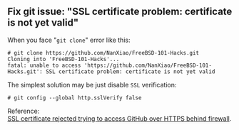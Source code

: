 Fix git issue: "SSL certificate problem: certificate is not yet valid"
----
When you face "`git clone`" error like this:  

	# git clone https://github.com/NanXiao/FreeBSD-101-Hacks.git
	Cloning into 'FreeBSD-101-Hacks'...
	fatal: unable to access 'https://github.com/NanXiao/FreeBSD-101-Hacks.git': SSL certificate problem: certificate is not yet valid

The simplest solution may be just disable `SSL` verification: 

	# git config --global http.sslVerify false

Reference:  
[SSL certificate rejected trying to access GitHub over HTTPS behind firewall](https://stackoverflow.com/questions/3777075/ssl-certificate-rejected-trying-to-access-github-over-https-behind-firewall).

	
	